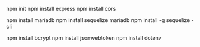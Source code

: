 npm init
npm install express
npm install cors

npm install mariadb
npm install sequelize mariadb
npm install -g sequelize -cli

npm install bcrypt
npm install jsonwebtoken
npm install dotenv
